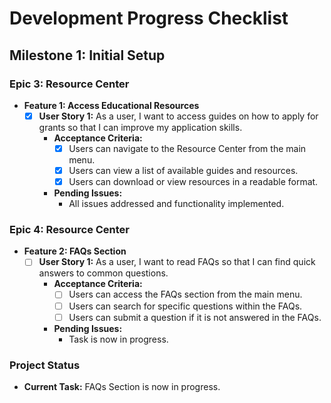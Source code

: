 # Development Progress Checklist

## Milestone 1: Initial Setup

### Epic 3: Resource Center
- **Feature 1: Access Educational Resources**
  - [x] **User Story 1:** As a user, I want to access guides on how to apply for grants so that I can improve my application skills.
    - **Acceptance Criteria:**
      - [x] Users can navigate to the Resource Center from the main menu.
      - [x] Users can view a list of available guides and resources.
      - [x] Users can download or view resources in a readable format.
    - **Pending Issues:**
      - All issues addressed and functionality implemented.

### Epic 4: Resource Center
- **Feature 2: FAQs Section**
  - [ ] **User Story 1:** As a user, I want to read FAQs so that I can find quick answers to common questions.
    - **Acceptance Criteria:**
      - [ ] Users can access the FAQs section from the main menu.
      - [ ] Users can search for specific questions within the FAQs.
      - [ ] Users can submit a question if it is not answered in the FAQs.
    - **Pending Issues:**
      - Task is now in progress.

### Project Status
- **Current Task:** FAQs Section is now in progress.
